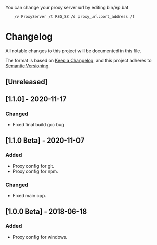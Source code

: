 You can change your proxy server url by editing bin/ep.bat

		/v ProxyServer /t REG_SZ /d proxy_url:port_address /f
		
# Changelog

All notable changes to this project will be documented in this file.

The format is based on [Keep a Changelog](https://keepachangelog.com/en/1.0.0/),
and this project adheres to [Semantic Versioning](https://semver.org/spec/v2.0.0.html).

## [Unreleased]

## [1.1.0] - 2020-11-17

### Changed
- Fixed final build gcc bug

## [1.1.0 Beta] - 2020-11-07

### Added

- Proxy config for git.
- Proxy config for npm.

### Changed

- Fixed main cpp.

## [1.0.0 Beta] - 2018-06-18

### Added

- Proxy config for windows.
